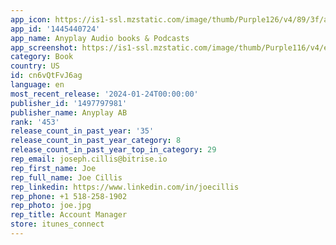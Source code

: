 ```yaml
---
app_icon: https://is1-ssl.mzstatic.com/image/thumb/Purple126/v4/89/3f/a3/893fa3e0-5b90-ab87-cff0-dfc8de169638/AppIcon-0-0-1x_U007emarketing-0-10-0-85-220.png/1024x1024bb.png
app_id: '1445440724'
app_name: Anyplay Audio books & Podcasts
app_screenshot: https://is1-ssl.mzstatic.com/image/thumb/Purple116/v4/e9/cd/f0/e9cdf09c-f6b5-0b12-c24a-ff5de705ee9b/65a67254-d1fd-4f8e-8f61-3a9e6f45e564_1.png/1284x2778bb.png
category: Book
country: US
id: cn6vQtFvJ6ag
language: en
most_recent_release: '2024-01-24T00:00:00'
publisher_id: '1497797981'
publisher_name: Anyplay AB
rank: '453'
release_count_in_past_year: '35'
release_count_in_past_year_category: 8
release_count_in_past_year_top_in_category: 29
rep_email: joseph.cillis@bitrise.io
rep_first_name: Joe
rep_full_name: Joe Cillis
rep_linkedin: https://www.linkedin.com/in/joecillis
rep_phone: +1 518-258-1902
rep_photo: joe.jpg
rep_title: Account Manager
store: itunes_connect
---
```

